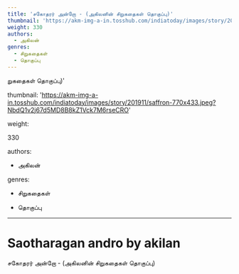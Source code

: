 ```yaml
---
title: 'சகோதரர் அன்றோ - (அகிலனின் சிறுகதைகள் தொகுப்பு)'
thumbnail: 'https://akm-img-a-in.tosshub.com/indiatoday/images/story/201911/saffron-770x433.jpeg?NbdQ1v2j67d5MD8B8kZ1Vck7M6rseCRO'
weight: 330
authors:
  - அகிலன்
genres:
  - சிறுகதைகள்
  - தொகுப்பு
---
```


றுகதைகள் தொகுப்பு)'  

thumbnail: 'https://akm-img-a-in.tosshub.com/indiatoday/images/story/201911/saffron-770x433.jpeg?NbdQ1v2j67d5MD8B8kZ1Vck7M6rseCRO'  

weight:

 330  

authors:  

  - அகிலன்  

genres:  

  - சிறுகதைகள்  

  - தொகுப்பு  

---  

  

# Saotharagan andro by akilan  

  

சகோதரர் அன்றோ - (அகிலனின் சிறுகதைகள் தொகுப்பு)